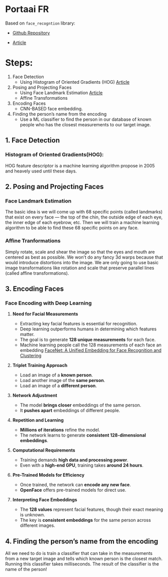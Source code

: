 # Portaai FR

Based on `face_recogntion` library:
* <a href="https://github.com/ageitgey/face_recognition">Github Repository</a>

* <a href="https://medium.com/@ageitgey/machine-learning-is-fun-part-4-modern-face-recognition-with-deep-learning-c3cffc121d78">Article</a>

# **Steps**:
1) Face Detection 
    * Using Histogram of Oriented Gradients (HOG) <a href="https://lear.inrialpes.fr/people/triggs/pubs/Dalal-cvpr05.pdf" >Article</a>
2) Posing and Projecting Faces
    * Using Face Landmark Estimation <a href="http://www.csc.kth.se/~vahidk/papers/KazemiCVPR14.pdf" >Article</a>
    * Affine Transformations
3) Encoding Faces
    * CNN-BASED face embedding.
4) Finding the person’s name from the encoding
    * Use a ML classifier to find the person in our database of known people who has the closest measurements to our target image.

## 1. Face Detection
### Histogram of Oriented Gradients(HOG):
HOG feature descriptor is a machine learning algorithm propose in 2005 and heavely used until these days.

## 2. Posing and Projecting Faces
### Face Landmark Estimation
The basic idea is we will come up with 68 specific points (called landmarks) that exist on every face — the top of the chin, the outside edge of each eye, the inner edge of each eyebrow, etc. Then we will train a machine learning algorithm to be able to find these 68 specific points on any face.
### Affine Tranformations
Simply rotate, scale and shear the image so that the eyes and mouth are centered as best as possible. We won’t do any fancy 3d warps because that would introduce distortions into the image. We are only going to use basic image transformations like rotation and scale that preserve parallel lines (called affine transformations).

## 3. Encoding Faces

### **Face Encoding with Deep Learning**  

1. **Need for Facial Measurements**  
   - Extracting key facial features is essential for recognition.  
   - Deep learning outperforms humans in determining which features matter.  
   - The goal is to generate **128 unique measurements** for each face.  
   - Machine learning people call the 128 measurements of each face an embedding <a href="https://www.cv-foundation.org/openaccess/content_cvpr_2015/app/1A_089.pdf">FaceNet: A Unified Embedding for Face Recognition and Clustering</a>

2. **Triplet Training Approach**  
   - Load an image of a **known person**.  
   - Load another image of the **same person**.  
   - Load an image of a **different person**.  

3. **Network Adjustment**  
   - The model **brings closer** embeddings of the same person.  
   - It **pushes apart** embeddings of different people.  

4. **Repetition and Learning**  
   - **Millions of iterations** refine the model.  
   - The network learns to generate **consistent 128-dimensional embeddings**.  

5. **Computational Requirements**  
   - Training demands **high data and processing power**.  
   - Even with a **high-end GPU**, training takes **around 24 hours**.  

6. **Pre-Trained Models for Efficiency**  
   - Once trained, the network can **encode any new face**.  
   - **OpenFace** offers pre-trained models for direct use.  

7. **Interpreting Face Embeddings**  
   - The **128 values** represent facial features, though their exact meaning is unknown.  
   - The key is **consistent embeddings** for the same person across different images.

## 4. Finding the person’s name from the encoding
All we need to do is train a classifier that can take in the measurements from a new target image and tells which known person is the closest match. Running this classifier takes milliseconds. The result of the classifier is the name of the person!